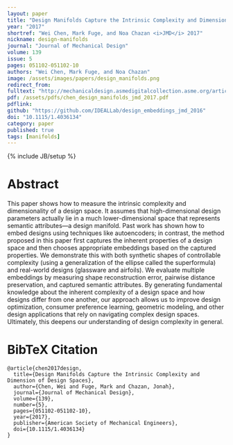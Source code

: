 ```yaml
---
layout: paper
title: "Design Manifolds Capture the Intrinsic Complexity and Dimension of Design Spaces"
year: "2017"
shortref: "Wei Chen, Mark Fuge, and Noa Chazan <i>JMD</i> 2017"
nickname: design-manifolds
journal: "Journal of Mechanical Design"
volume: 139
issue: 5
pages: 051102-051102-10
authors: "Wei Chen, Mark Fuge, and Noa Chazan"
image: /assets/images/papers/design_manifolds.png
redirect_from: 
fulltext: "http://mechanicaldesign.asmedigitalcollection.asme.org/article.aspx?articleid=2610207"
pdf: /assets/pdfs/chen_design_manifolds_jmd_2017.pdf
pdflink: 
github: "https://github.com/IDEALLab/design_embeddings_jmd_2016"
doi: "10.1115/1.4036134"
category: paper
published: true
tags: [manifolds]
---
```

{% include JB/setup %}

# Abstract 

This paper shows how to measure the intrinsic complexity and dimensionality of a design space. It assumes that high-dimensional design parameters actually lie in a much lower-dimensional space that represents semantic attributes—a design manifold. Past work has shown how to embed designs using techniques like autoencoders; in contrast, the method proposed in this paper first captures the inherent properties of a design space and then chooses appropriate embeddings based on the captured properties. We demonstrate this with both synthetic shapes of controllable complexity (using a generalization of the ellipse called the superformula) and real-world designs (glassware and airfoils). We evaluate multiple embeddings by measuring shape reconstruction error, pairwise distance preservation, and captured semantic attributes. By generating fundamental knowledge about the inherent complexity of a design space and how designs differ from one another, our approach allows us to improve design optimization, consumer preference learning, geometric modeling, and other design applications that rely on navigating complex design spaces. Ultimately, this deepens our understanding of design complexity in general.


# BibTeX Citation

```
@article{chen2017design,
  title={Design Manifolds Capture the Intrinsic Complexity and Dimension of Design Spaces},
  author={Chen, Wei and Fuge, Mark and Chazan, Jonah},
  journal={Journal of Mechanical Design},
  volume={139},
  number={5},
  pages={051102-051102-10},
  year={2017},
  publisher={American Society of Mechanical Engineers},
  doi={10.1115/1.4036134}
}
```
